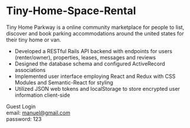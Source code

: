 # Tiny-Home-Space-Rental
Tiny Home Parkway is a online community marketplace for people to list, discover and book parking accommodations around the united states for their tiny home or van. 
+ Developed a RESTful Rails API backend with endpoints for users (renter/owner), properties, leases, messages and reviews
+ Designed the database schema and configured ActiveRecord associations
+ Implemented user interface employing React and Redux with CSS Modules and Semantic-React for styling
+ Utilized JSON web tokens and localStorage to store encrypted user information client-side

Guest Login <br>
email: manuel@gmail.com <br>
password: 123
